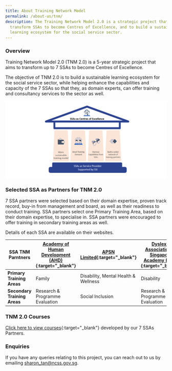 ```yaml
---
title: About Training Network Model
permalink: /about-us/tnm/
description: The Training Network Model 2.0 is a strategic project that aims to
  transform SSAs to become Centres of Excellence, and to build a sustainable
  learning ecosystem for the social service sector.
---
```

### **Overview**
Training Network Model 2.0 (TNM 2.0) is a 5-year strategic project that aims to transform up to 7 SSAs to become Centres of Excellence.

The objective of TNM 2.0 is to build a sustainable learning ecosystem for the social service sector, while helping enhance the capabilities and capacity of the 7 SSAs so that they, as domain experts, can offer training and consultancy services to the sector as well. 

![Training Network Model 2.0 (TNM 2.0)](/images/training/TNM/TNM%202.png)

### **Selected SSA as Partners for TNM 2.0**
7 SSA partners were selected based on their domain expertise, proven track record, buy-in from management and board, as well as their readiness to conduct training. SSA partners select one Primary Training Area, based on their domain expertise, to specialise in. SSA partners were encouraged to offer training in secondary training areas as well.

Details of each SSA are available on their websites.

| SSA TNM Parntners | [Academy of Human Development (AHD)](https://www.ahd.com.sg/){:target="_blank"} | [APSN Limited](https://www.apsn.org.sg/){:target="_blank"} | [Dyslexia Association of Singapore Academy (DAS)](https://www.dasacademy.edu.sg/){:target="_blank"} | [Rainbow Centre Training and Consultancy (RCTC)](https://www.rainbowcentre.org.sg/){:target="_blank"}	| [Samaritans of Singapore (SOS)](https://www.sos.org.sg/){:target="_blank"} | [SHINE Children & Youth Services (SHINE)](https://www.shine.org.sg/){:target="_blank"} | [The Salvation Army Peacehaven (TSA)](mailto:peacehavennh.jcacaredemy@smm.salvationarmy.org) |
| -- | -- | -- | -- | -- | -- | -- | -- |
| **Primary Training Areas** | Family | Disability, Mental Health & Wellness	| Disability | Disability | Mental Health & Wellness | Children and Youth | Eldercare |
| **Secondary Training Areas** | Research & Programme Evaluation	| Social Inclusion | Research & Programme Evaluation | Social Inclusion & Community Assets | Volunteer Management | Volunteer  Management | Social Inclusion |


### **TNM 2.0 Courses**
[Click here to view courses](https://www.ssi.gov.sg/training/tnm-courses){:target="_blank"} developed by our 7 SSAs Partners. 



### **Enquiries**
If you have any queries relating to this project, you can reach out to us by emailing [sharon_tan@ncss.gov.sg](mailto:sharon_tan@ncss.gov.sg).